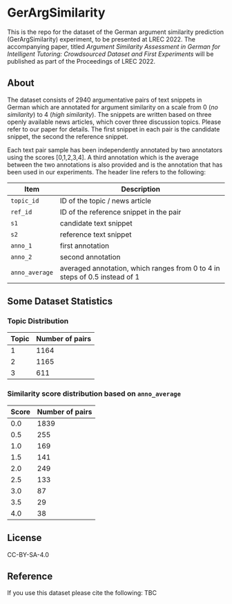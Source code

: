 # GerArgSimilarity
This is the repo for the dataset of the German argument similarity prediction (GerArgSimilarity) experiment, to be presented at LREC 2022. The accompanying paper, titled *Argument Similarity Assessment in German for Intelligent Tutoring: Crowdsourced Dataset and First Experiments* will be published as part of the Proceedings of LREC 2022.

## About

The dataset consists of 2940 argumentative pairs of text snippets in German which are annotated for argument similarity on a scale from 0  (*no similarity*) to 4 (*high similarity*). The snippets are written based on three openly available news articles, which cover three discussion topics. Please refer to our paper for details. The first snippet in each pair is the candidate snippet, the second the reference snippet.

Each text pair sample has been independently annotated by two annotators using the scores [0,1,2,3,4]. A third annotation which is the average between the two annotations is also provided and is the annotation that has been used in our experiments. The header line refers to the following:

|Item | Description |
| ------------- | ------------- |
| `topic_id`  |  ID of the topic / news article |
| `ref_id` | ID of the reference snippet in the pair |
| `s1`| candidate text snippet |
| `s2`| reference text snippet |
| `anno_1` | first annotation |
| `anno_2` | second annotation |
| `anno_average` | averaged annotation, which ranges from 0 to 4 in steps of 0.5 instead of 1 |


## Some Dataset Statistics

### Topic Distribution

| Topic | Number of pairs |
| ------------- | ------------- |
| 1 | 1164 |
| 2 | 1165 |
| 3 | 611 |

### Similarity score distribution based on `anno_average`

| Score | Number of pairs |
| ------------- | ------------- |
| 0.0 | 1839 |
| 0.5 | 255 |
| 1.0 | 169 |
| 1.5 | 141 |
| 2.0 | 249 |
| 2.5 | 133 |
| 3.0 | 87 |
| 3.5 | 29 |
| 4.0 | 38 |


## License

CC-BY-SA-4.0

## Reference

If you use this dataset please cite the following:
TBC

